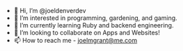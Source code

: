- 👋 Hi, I’m @joeldenverdev
- 👀 I’m interested in programming, gardening, and gaming.
- 🌱 I’m currently learning Ruby and backend engineering.
- 💞️ I’m looking to collaborate on Apps and Websites!
- 📫 How to reach me - joelmgrant@me.com

<!---
joeldenverdev/joeldenverdev is a ✨ special ✨ repository because its `README.md` (this file) appears on your GitHub profile.
You can click the Preview link to take a look at your changes.
--->
